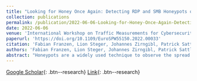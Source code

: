 ```yaml
---
title: "Looking for Honey Once Again: Detecting RDP and SMB Honeypots on the Internet"
collection: publications
permalink: /publication/2022-06-06-Looking-for-Honey-Once-Again-Detecting-RDP-and-SMB-Honeypots-on-the-Internet
date: 2022-06-06
venue: 'International Workshop on Traffic Measurements for Cybersecurity 2022'
paperurl: 'https://doi.org/10.1109/EuroSPW55150.2022.00033'
citation: 'Fabian Franzen, Lion Steger, Johannes Zirngibl, Patrick Sattler&quot;Looking for Honey Once Again: Detecting RDP and SMB Honeypots on the Internet.&quot; International Workshop on Traffic Measurements for Cybersecurity 2022, 2022.'
authors: 'Fabian Franzen, Lion Steger, Johannes Zirngibl, Patrick Sattler'
abstract: "Honeypots are a widely used technique to observe the spread of malware and the emergence of new exploits. Attackers try to avoid connecting to honeypots as they reveal the attacker's methods, tools, and exploits. While different honeypot implementations have been fingerprinted in the past, we see a lack of studies covering Windows-related protocols such as Remote Desktop Protocol (RDP) and Server Message Block (SMB) honeypots. However, these protocols have seen at least two major security vulnerabilities in the past 5 years and are commonly exploited. We adapted existing fingerprinting algorithms to allow an accurate identification of RDP and SMB honeypots checking how implementations behave in error conditions. We present a new improvement, namely the inclusion of system TLS stack features previously not used for honeypot detection. We are the first to perform an internet-wide scan searching for RDP and SMB honeypots. We are able to effectively uncover the presence of two common open-source honeypots for RDP and SMB each. We identified 84 instances of Heralding (RDP), 1123 instances of RDPY (RDP), 60 instances of Impacket (SMB), and 1461 instances of Dionaea (SMB) during our scans. Furthermore, we found several hosts, which do not use Microsoft's SChannel TLS stack, but advertise themselves as Windows machines. This indicates the presence of a Man-in-the-Middle (MitM) box and could be a sign of a honeypot. Eventually, we analyzed how attackers interact with detectable honeypots. We deployed instances of RDP honeypots ourselves and found that credential guessing attackers seem to avoid them. This proves that RDP and SMB honeypots are finger-printable and that even MitM-box-based high-interaction honeypots leave detectable traces."
---
```

[Google Scholar](https://scholar.google.com/scholar?q=Looking+for+Honey+Once+Again:+Detecting+RDP+and+SMB+Honeypots+on+the+Internet){: .btn--research} [Link](https://doi.org/10.1109/EuroSPW55150.2022.00033){: .btn--research}